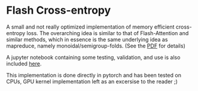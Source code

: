 # Flash Cross-entropy

A small and not really optimized implementation of memory efficient cross-entropy loss.
The overarching idea is similar to that of Flash-Attention and similar methods, which in essence
is the same underlying idea as mapreduce, namely monoidal/semigroup-folds. (See the [PDF](Commutative_Semigroups_and_Efficient_Neural_Networks.pdf) for details)

A jupyter notebook containing some testing, validation, and use is also included [here](test.ipynb). 

This implementation is done directly in pytorch and has been tested on CPUs, GPU kernel implementation
left as an excersise to the reader ;)



